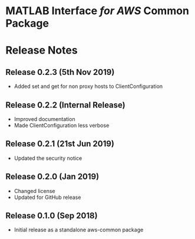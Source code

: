 # MATLAB Interface *for AWS* Common Package
# Release Notes

## Release 0.2.3 (5th Nov 2019)
* Added set and get for non proxy hosts to ClientConfiguration

## Release 0.2.2 (Internal Release)
* Improved documentation
* Made ClientConfiguration less verbose

## Release 0.2.1 (21st Jun 2019)
* Updated the security notice

## Release 0.2.0 (Jan 2019)
* Changed license
* Updated for GitHub release

## Release 0.1.0 (Sep 2018)
* Initial release as a standalone aws-common package


[//]: #  (Copyright 2019 The MathWorks, Inc.)   
